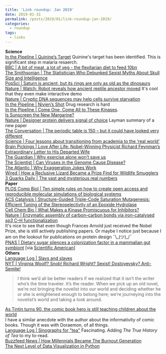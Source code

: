 ```yaml
---
title: 'Link roundup: Jan 2019'
date: 2019-01-31
permalink: /posts/2019/01/link-roundup-jan-2019/
categories:
  - roundup
tags:
  - links
---
```


**Science**  
[In the Pipeline \| Quinine’s Target](https://blogs.sciencemag.org/pipeline/archives/2019/01/22/quinines-target) Quinine's target has been identified. This is significant step in malaria resaerch.  
[BBC \| A bit of meat, a lot of veg - the flexitarian diet to feed 10bn](https://www.bbc.com/news/health-46865204)  
[The Smithsonian \| The Statistician Who Debunked Sexist Myths About Skull Size and Intelligence](https://www.smithsonianmag.com/science-nature/alice-lee-statistician-debunked-sexist-myths-skull-size-intelligence-180971241/)  
[PopSci \| Saturn is ancient, but its rings are only as old as the dinosaurs](https://www.popsci.com/saturn-rings-origin-dinosaurs)  
[Nature \| Watch: Robot reveals how ancient reptile ancestor moved](https://www.nature.com/articles/d41586-019-00186-x) It's cool that they even make interactive demo   
[Nature \| Cryptic DNA sequences may help cells survive starvation](https://www.nature.com/articles/d41586-019-00183-0)  
[In the Pipeline \| Nivien’s Shot](http://blogs.sciencemag.org/pipeline/archives/2019/01/15/niviens-shot) Drug research is hard  
[In the Pipeline \| Come One, Come All to These Kinases](https://blogs.sciencemag.org/pipeline/archives/2019/01/11/come-one-come-all-to-these-kinases).      
[Is Sunscreen the New Margarine?](https://www.outsideonline.com/2380751/sunscreen-sun-exposure-skin-cancer-science)  
[Nature \| Designer protein delivers signal of choice](https://www.nature.com/articles/d41586-018-07883-z) Layman summary of a new paper  
[The Conversation \| The periodic table is 150 – but it could have looked very different](https://theconversation.com/the-periodic-table-is-150-but-it-could-have-looked-very-different-106899)  
[Science \| Four lessons about transitioning from academia to the ‘real world’](https://www.sciencemag.org/careers/2019/01/four-lessons-about-transitioning-academia-real-world)  
[Brain Pickings \| Love After Life: Nobel-Winning Physicist Richard Feynman’s Extraordinary Letter to His Departed Wife](https://www.brainpickings.org/2017/10/17/richard-feynman-arline-letter/)  
[The Guardian \| Why exercise alone won’t save us](https://www.theguardian.com/news/2019/jan/03/why-exercise-alone-wont-save-us)  
[The Scientist \| Can Viruses in the Genome Cause Disease?](https://www.the-scientist.com/features/can-viruses-in-the-genome-cause-disease--65212)  
[The Atlantic \| Why Exaggeration Jokes Work](https://www.theatlantic.com/science/archive/2018/12/biological-phenomenon-why-wit-works/578842/)  
[Wired \| How a Reclusive Lizard Became a Prize Find for Wildlife Smugglers](https://www.wired.com/story/wildlife-smugglers-poached-rachel-nuwer-reclusive-lizard/)  
[3 Quarks Daily \| The vast and mysterious real numbers](https://www.3quarksdaily.com/3quarksdaily/2018/12/the-vast-and-mysterious-real-numbers.html)  
**Paper**  
[PLOS Comp Biol \| Ten simple rules on how to create open access and reproducible molecular simulations of biological systems](https://journals.plos.org/ploscompbiol/article?id=10.1371/journal.pcbi.1006649)  
[ACS Catalysis \| Structure-Guided Triple-Code Saturation Mutagenesis: Efficient Tuning of the Stereoselectivity of an Epoxide Hydrolase](https://pubs.acs.org/doi/abs/10.1021/acscatal.5b02751)  
[Cell Chem Bio \| What Makes a Kinase Promiscuous for Inhibitors?](https://www.cell.com/cell-chemical-biology/fulltext/S2451-9456(18)30412-4?rss=yes)  
[Nature \| Enzymatic assembly of carbon–carbon bonds via iron-catalysed _sp3_ C–H functionalization](https://www.nature.com/articles/s41586-018-0808-5)  
It's nice to see that even though Frances Arnold just received the Nobel Prize, she is still actively publishing papers. Or maybe I notice just because I am on the lookout for publications on protein design ¯\\\_(ツ)\_/¯  
[PNAS \| Dietary sugar silences a colonization factor in a mammalian gut symbiont](https://www.pnas.org/content/early/2018/12/12/1813780115) [via [Scientific American](https://www.scientificamerican.com/podcast/episode/simple-sugars-wipe-out-beneficial-gut-bugs/)]  
**Others**   
[Language Log \| Slavs and slaves](http://languagelog.ldc.upenn.edu/nll/?p=41445)  
[NYT \| Virginia Woolf? Snob! Richard Wright? Sexist! Dostoyevsky? Anti-Semite!](https://www.nytimes.com/2019/01/08/books/review/edith-wharton-house-of-mirth-anti-semitism.html)  
>I think we’d all be better readers if we realized that it isn’t the writer who’s the time traveler. It’s the reader. When we pick up an old novel, we’re not bringing the novelist into our world and deciding whether he or she is enlightened enough to belong here; we’re journeying into the novelist’s world and taking a look around.  
  
[As Tintin turns 90, the comic book hero is still teaching children about the world](https://scroll.in/article/908934/as-tintin-turns-90-the-comic-book-hero-is-still-teaching-children-about-the-world)  
I have a similar anecdote with the author about the informativity of comic books. Though it was with Doraemon, of all things.   
[Language Log \| Sinographs for "tea"](http://languagelog.ldc.upenn.edu/nll/?p=41281) Fascinating. Adding _The True History of Tea_  to my to-read.  
[Buzzfeed News \| How Millennials Became The Burnout Generation](https://www.buzzfeednews.com/article/annehelenpetersen/millennials-burnout-generation-debt-work)  
[The Next Level of Data Visualization in Python](https://towardsdatascience.com/the-next-level-of-data-visualization-in-python-dd6e99039d5e)  
